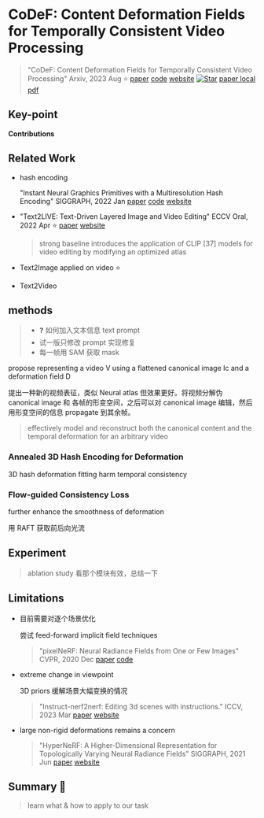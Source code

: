# CoDeF: Content Deformation Fields for Temporally Consistent Video Processing

> "CoDeF: Content Deformation Fields for Temporally Consistent Video Processing" Arxiv, 2023 Aug :star:
> [paper](https://arxiv.org/abs/2308.07926) [code](https://github.com/qiuyu96/codef) [website](https://qiuyu96.github.io/CoDeF/) [![Star](https://camo.githubusercontent.com/d2dd0fe7649113630ad8a2aff29ee15fe78f6d2dd4a19385121ee2b26fc6cc7c/68747470733a2f2f696d672e736869656c64732e696f2f6769746875622f73746172732f716975797539362f436f4465462e7376673f7374796c653d736f6369616c266c6162656c3d53746172)](https://github.com/qiuyu96/CoDeF)
> [paper local pdf](./2023_08_Arxiv_CoDeF--Content-Deformation-Fields-for-Temporally-Consistent-Video-Processing.pdf)

## Key-point



**Contributions**



## Related Work

- hash encoding

  "Instant Neural Graphics Primitives with a Multiresolution Hash Encoding" SIGGRAPH, 2022 Jan
  [paper](https://arxiv.org/abs/2201.05989) [code](https://github.com/NVlabs/instant-ngp) [website](https://nvlabs.github.io/instant-ngp/?utm_source=catalyzex.com)
  
- "Text2LIVE: Text-Driven Layered Image and Video Editing" ECCV Oral, 2022 Apr :star:
  [paper](https://arxiv.org/abs/2204.02491) [website](https://text2live.github.io/?utm_source=catalyzex.com)

  > strong baseline
  > introduces the application of CLIP [37] models for video editing by modifying an optimized atlas

- Text2Image applied on video :star:

- Text2Video

  

  





## methods

> - :question: 如何加入文本信息 text prompt
> - 试一版只修改 prompt 实现修复
> - 每一帧用 SAM 获取 mask

propose representing a video V using a flattened canonical image Ic and a deformation field D

提出一种新的视频表征，类似 Neural atlas 但效果更好。将视频分解伪 canonical image 和 各帧的形变空间，之后可以对 canonical image 编辑，然后用形变空间的信息 propagate 到其余帧。

> effectively model and reconstruct both the canonical content and the temporal deformation for an arbitrary video



### Annealed 3D Hash Encoding for Deformation

3D hash deformation fitting harm temporal consistency



### Flow-guided Consistency Loss

further enhance the smoothness of deformation

用 RAFT 获取前后向光流





## Experiment

> ablation study 看那个模块有效，总结一下

## Limitations

- 目前需要对逐个场景优化

  尝试 feed-forward implicit field techniques

  > "pixelNeRF: Neural Radiance Fields from One or Few Images" CVPR, 2020 Dec
  > [paper](https://arxiv.org/abs/2012.02190) [code](https://github.com/sxyu/pixel-nerf?utm_source=catalyzex.com)

- extreme change in viewpoint

  3D priors 缓解场景大幅变换的情况

  > "Instruct-nerf2nerf: Editing 3d scenes with instructions." ICCV, 2023 Mar
  > [paper](https://arxiv.org/abs/2303.12789) [website](https://www.catalyzex.com/redirect?url=https://instruct-nerf2nerf.github.io)

- large non-rigid deformations remains a concern

  > "HyperNeRF: A Higher-Dimensional Representation for Topologically Varying Neural Radiance Fields" SIGGRAPH, 2021 Jun
  > [paper](https://arxiv.org/abs/2106.13228) [website](https://hypernerf.github.io/?utm_source=catalyzex.com)

  



## Summary :star2:

> learn what & how to apply to our task